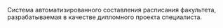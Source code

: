 Система автоматизированного составления расписания факультета, разрабатываемая в качестве дипломного проекта специалиста.
